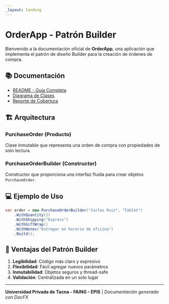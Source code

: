 ```yaml
---
_layout: landing
---
```


# OrderApp - Patrón Builder

Bienvenido a la documentación oficial de **OrderApp**, una aplicación que implementa el patrón de diseño Builder para la creación de órdenes de compra.

## 📚 Documentación

- [README - Guía Completa](README.md)
- [Diagrama de Clases](disenio.md)
- [Reporte de Cobertura](coverage/index.html)

## 🏗️ Arquitectura

### PurchaseOrder (Producto)
Clase inmutable que representa una orden de compra con propiedades de solo lectura.

### PurchaseOrderBuilder (Constructor)
Constructor que proporciona una interfaz fluida para crear objetos `PurchaseOrder`.

## 💻 Ejemplo de Uso

```csharp
var order = new PurchaseOrderBuilder("Carlos Ruiz", "Tablet")
    .WithQuantity(2)
    .WithShipping("Express")
    .WithGiftWrap()
    .WithNotes("Entregar en horario de oficina")
    .Build();
```

## 🚀 Ventajas del Patrón Builder

1. **Legibilidad**: Código más claro y expresivo
2. **Flexibilidad**: Fácil agregar nuevos parámetros
3. **Inmutabilidad**: Objetos seguros y thread-safe
4. **Validación**: Centralizada en un solo lugar

---

**Universidad Privada de Tacna - FAING - EPIS** | *Documentación generada con DocFX*
